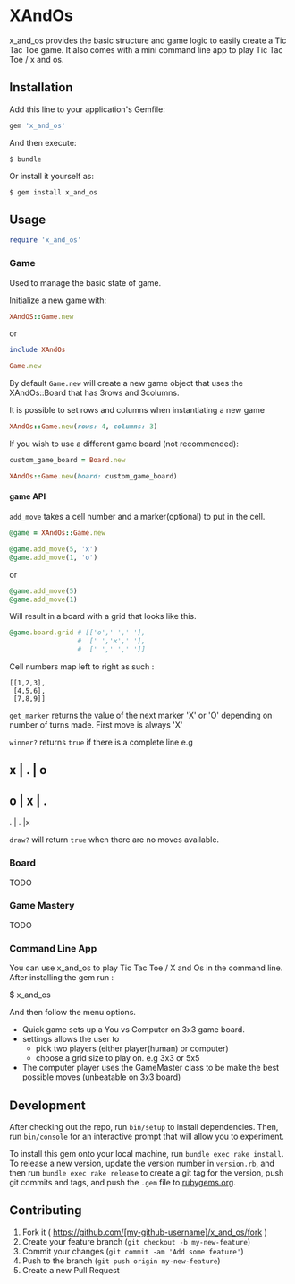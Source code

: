 # XAndOs

x_and_os provides the basic structure and game logic to easily create a Tic Tac Toe game.
It also comes with a mini command line app to play Tic Tac Toe / x and os. 

## Installation

Add this line to your application's Gemfile:

```ruby
gem 'x_and_os'
```

And then execute:

    $ bundle

Or install it yourself as:

    $ gem install x_and_os

## Usage

```ruby
require 'x_and_os'
```

### Game
Used to manage the basic state of game.

Initialize a new game with:

```ruby
XAndOS::Game.new
```
or

```ruby
include XAndOs

Game.new

```
By default `Game.new` will create a new game object that uses the XAndOs::Board that has 3rows and 3columns.

It is possible to set rows and columns
when instantiating a new game

```ruby
XAndOs::Game.new(rows: 4, columns: 3)

```

If you wish to use a different game board (not recommended):

```ruby
custom_game_board = Board.new

XAndOs::Game.new(board: custom_game_board)
```

#### game API

`add_move` takes a cell number and a marker(optional) to put in the cell.

```ruby
@game = XAndOs::Game.new

@game.add_move(5, 'x') 
@game.add_move(1, 'o') 
```
or

```ruby
@game.add_move(5) 
@game.add_move(1) 

```
Will result in a board with a grid that looks like this.

```ruby
@game.board.grid # [['o',' ',' '],
                 #  [' ','x',' '],
                 #  [' ',' ',' ']]
```

Cell numbers map left to right as such :
```
[[1,2,3],
 [4,5,6],
 [7,8,9]]
```


`get_marker` returns the value of the next marker 'X' or 'O' depending on number of turns made. First move is always 'X'

`winner?` returns `true` if there is a complete line e.g

x | . | o
--------
o | x | .
--------
. | . |x


`draw?` will return `true` when there are no moves available.


### Board
  TODO
### Game Mastery
  TODO

### Command Line App
You can use x_and_os to play Tic Tac Toe / X and Os in the command line.
After installing the gem run :

  $ x_and_os

And then follow the menu options.

- Quick game sets up a You vs Computer on 3x3 game board.
- settings allows the user to 
  - pick two players (either player(human) or computer)
  - choose a grid size to play on. e.g 3x3 or 5x5 
- The computer player uses the GameMaster class to be make the best possible moves (unbeatable on 3x3 board)

## Development

After checking out the repo, run `bin/setup` to install dependencies. Then, run `bin/console` for an interactive prompt that will allow you to experiment.

To install this gem onto your local machine, run `bundle exec rake install`. To release a new version, update the version number in `version.rb`, and then run `bundle exec rake release` to create a git tag for the version, push git commits and tags, and push the `.gem` file to [rubygems.org](https://rubygems.org).

## Contributing

1. Fork it ( https://github.com/[my-github-username]/x_and_os/fork )
2. Create your feature branch (`git checkout -b my-new-feature`)
3. Commit your changes (`git commit -am 'Add some feature'`)
4. Push to the branch (`git push origin my-new-feature`)
5. Create a new Pull Request

